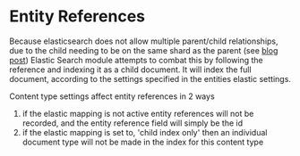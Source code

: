 # Entity References

Because elasticsearch does not allow multiple parent/child relationships, due to the child needing to be on the same shard as the parent (see [blog post](https://www.elastic.co/blog/managing-relations-inside-elasticsearch))
Elastic Search module attempts to combat this by following the reference and indexing it as a child document.
It will index the full document, according to the settings specified in the entities elastic settings.

Content type settings affect entity references in 2 ways

1) if the elastic mapping is not active entity references will not be recorded, and the entity reference field will simply be the id
2) if the elastic mapping is set to, 'child index only' then an individual document type will not be made in the index for this content type